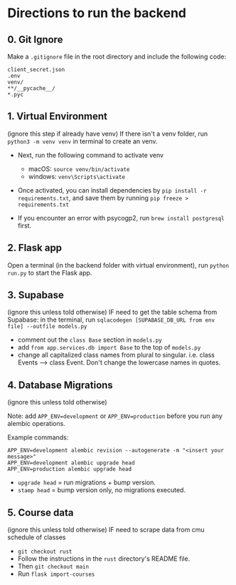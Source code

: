 # Directions to run the backend

## 0. Git Ignore
Make a `.gitignore` file in the root directory and include the following code:
```
client_secret.json
.env
venv/
**/__pycache__/
*.pyc
```

## 1. Virtual Environment
(ignore this step if already have venv) If there isn't a venv folder, run `python3 -m venv venv` in terminal to create an venv.


- Next, run the following command to activate venv
    - macOS: `source venv/bin/activate`
    - windows: `venv\Scripts\activate`

- Once activated, you can install dependencies by `pip install -r requirements.txt`, and save them by running `pip freeze > requirements.txt`
- If you encounter an error with psycogp2, run `brew install postgresql` first.

## 2. Flask app
Open a terminal (in the backend folder with virtual environment), run `python run.py` to start the Flask app.

## 3. Supabase
(ignore this unless told otherwise) IF need to get the table schema from Supabase: in the terminal, run `sqlacodegen [SUPABASE_DB_URL from env file] --outfile models.py`
- comment out the `class Base` section in `models.py`
- add `from app.services.db import Base` to the top of `models.py`
- change all capitalized class names from plural to singular. i.e. class Events --> class Event. Don't change the lowercase names in quotes.

## 4. Database Migrations
(ignore this unless told otherwise) 

Note: add `APP_ENV=development` or `APP_ENV=production` before you run any alembic operations. 

Example commands:
```
APP_ENV=development alembic revision --autogenerate -m "<insert your message>"
APP_ENV=development alembic upgrade head
APP_ENV=production alembic upgrade head
```

- `upgrade head` = run migrations + bump version.
- `stamp head` = bump version only, no migrations executed.



## 5. Course data
(ignore this unless told otherwise) IF need to scrape data from cmu schedule of classes
- `git checkout rust` 
- Follow the instructions in the `rust` directory's README file. 
- Then `git checkout main` 
- Run `flask import-courses`

